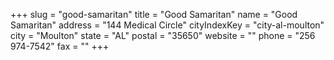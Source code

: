 +++
slug = "good-samaritan"
title = "Good Samaritan"
name = "Good Samaritan"
address = "144 Medical Circle"
cityIndexKey = "city-al-moulton"
city = "Moulton"
state = "AL"
postal = "35650"
website = ""
phone = "256 974-7542"
fax = ""
+++
